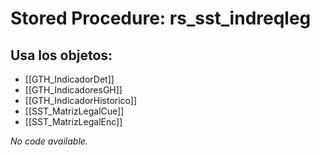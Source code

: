 # Stored Procedure: rs_sst_indreqleg

## Usa los objetos:
- [[GTH_IndicadorDet]]
- [[GTH_IndicadoresGH]]
- [[GTH_IndicadorHistorico]]
- [[SST_MatrizLegalCue]]
- [[SST_MatrizLegalEnc]]

*No code available.*
